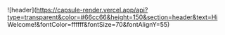 ![header](https://capsule-render.vercel.app/api?type=transparent&color=#66cc66&height=150&section=header&text=Hi Welcome!&fontColor=ffffff&fontSize=70&fontAlignY=55)
